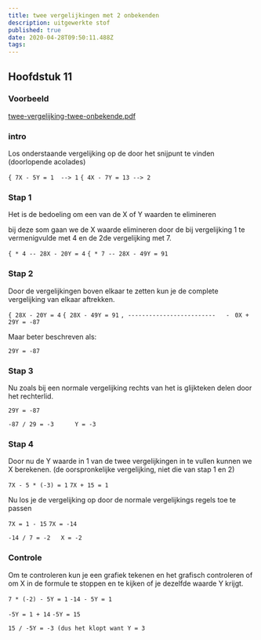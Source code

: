```yaml
---
title: twee vergelijkingen met 2 onbekenden
description: uitgewerkte stof
published: true
date: 2020-04-28T09:50:11.488Z
tags: 
---
```



## Hoofdstuk 11
### Voorbeeld
[twee-vergelijking-twee-onbekende.pdf](/wiskunde/h11/twee-vergelijking-twee-onbekende.pdf)

### intro

Los onderstaande vergelijking op de door het snijpunt te vinden
(doorlopende acolades)

`{ 7X - 5Y = 1  --> 1`
`{ 4X - 7Y = 13 --> 2`

### Stap 1
Het is de bedoeling om een van de X of Y waarden te elimineren

bij deze som gaan we de X waarde elimineren door de bij vergelijking 1 te vermenigvulde met 4 en de 2de vergelijking met 7.

`{ * 4 -- 28X - 20Y = 4`
`{ * 7 -- 28X - 49Y = 91`

### Stap 2
Door de vergelijkingen boven elkaar te zetten kun je de complete vergelijking van elkaar aftrekken.

`{ 28X - 20Y = 4`
`{ 28X - 49Y = 91`
`, -------------------------   -`
`
  0X + 29Y = -87`

Maar beter beschreven als:

`29Y = -87`

### Stap 3
Nu zoals bij een normale vergelijking rechts van het is glijkteken delen door het rechterlid.

`29Y = -87`

`-87 / 29 = -3		Y = -3`

### Stap 4
Door nu de Y waarde in 1 van de twee vergelijkingen in te vullen kunnen we X berekenen.
(de oorspronkelijke vergelijking, niet die van stap 1 en 2)

`7X - 5 * (-3) = 1`
`7X + 15 = 1`

Nu los je de vergelijking op door de normale vergelijkings regels toe te passen

`7X = 1 - 15`
`7X = -14`

`-14 / 7 = -2	X = -2`

### Controle
Om te controleren kun je een grafiek tekenen en het grafisch controleren of om X in de formule te stoppen en te kijken of je dezelfde waarde Y krijgt.

`7 * (-2) - 5Y = 1`
`-14 - 5Y = 1`

`-5Y = 1 + 14`
`-5Y = 15`

`15 / -5Y = -3 (dus het klopt want Y = 3 `

